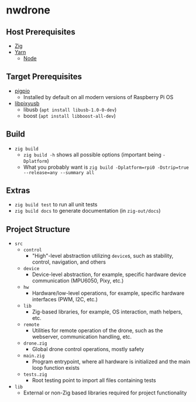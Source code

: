 # nwdrone

## Host Prerequisites

- [Zig](https://ziglang.org/)
- [Yarn](https://yarnpkg.com/)
  - [Node](https://nodejs.org/en)

## Target Prerequisites

- [pigpio](https://abyz.me.uk/rpi/pigpio/download.html)
  - Installed by default on all modern versions of Raspberry Pi OS
- [libpixyusb](https://docs.pixycam.com/wiki/doku.php?id=wiki:v1:building_the_libpixyusb_example_on_linux)
  - libusb (`apt install libusb-1.0-0-dev`)
  - boost (`apt install libboost-all-dev`)

## Build

- `zig build`
  - `zig build -h` shows all possible options (important being `-Dplatform`)
  - What you probably want is `zig build -Dplatform=rpi0 -Dstrip=true --release=any --summary all`

## Extras

- `zig build test` to run all unit tests
- `zig build docs` to generate documentation (in `zig-out/docs`)

## Project Structure

- `src`
  - `control`
    - "High"-level abstraction utilizing `device`s, such as stability, control, navigation, and others
  - `device`
    - Device-level abstraction, for example, specific hardware device communication (MPU6050, Pixy, etc.)
  - `hw`
    - Hardware/low-level operations, for example, specific hardware interfaces (PWM, I2C, etc.)
  - `lib`
    - Zig-based libraries, for example, OS interaction, math helpers, etc.
  - `remote`
    - Utilities for remote operation of the drone, such as the webserver, communication handling, etc.
  - `drone.zig`
    - Global drone control operations, mostly safety
  - `main.zig`
    - Program entrypoint, where all hardware is initialized and the main loop function exists
  - `tests.zig`
    - Root testing point to import all files containing tests
- `lib`
  - External or non-Zig based libraries required for project functionality
